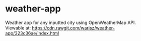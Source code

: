 # weather-app
Weather app for any inputted city using OpenWeatherMap API.<br>
Viewable at: https://cdn.rawgit.com/warisz/weather-app/323c36ae/index.html

